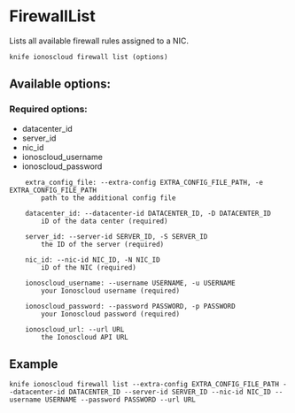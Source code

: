 # FirewallList

Lists all available firewall rules assigned to a NIC.

```text
knife ionoscloud firewall list (options)
```

## Available options:

### Required options:

* datacenter\_id
* server\_id
* nic\_id
* ionoscloud\_username
* ionoscloud\_password

```text
    extra_config_file: --extra-config EXTRA_CONFIG_FILE_PATH, -e EXTRA_CONFIG_FILE_PATH
        path to the additional config file

    datacenter_id: --datacenter-id DATACENTER_ID, -D DATACENTER_ID
        iD of the data center (required)

    server_id: --server-id SERVER_ID, -S SERVER_ID
        the ID of the server (required)

    nic_id: --nic-id NIC_ID, -N NIC_ID
        iD of the NIC (required)

    ionoscloud_username: --username USERNAME, -u USERNAME
        your Ionoscloud username (required)

    ionoscloud_password: --password PASSWORD, -p PASSWORD
        your Ionoscloud password (required)

    ionoscloud_url: --url URL
        the Ionoscloud API URL

```
## Example

```text
knife ionoscloud firewall list --extra-config EXTRA_CONFIG_FILE_PATH --datacenter-id DATACENTER_ID --server-id SERVER_ID --nic-id NIC_ID --username USERNAME --password PASSWORD --url URL
```
